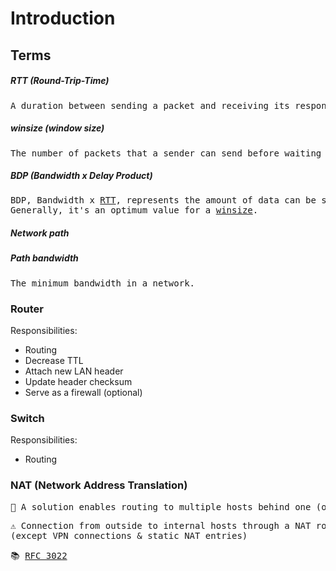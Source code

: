 # Introduction
## Terms
##### RTT (Round-Trip-Time)
<pre>
A duration between sending a packet and receiving its response.
</pre>
##### winsize (window size)
<pre>
The number of packets that a sender can send before waiting for an ACK.
</pre>
##### BDP (Bandwidth x Delay Product)
<pre>
BDP, Bandwidth x <a href="#RTT-(Round-Trip-Time)">RTT</a>, represents the amount of data can be sent before receiving the first response.
Generally, it's an optimum value for a <a href="#winsize-(window-size)">winsize</a>.
</pre>
##### Network path
##### Path bandwidth
<pre>
The minimum bandwidth in a network.
</pre>
### Router
Responsibilities:
- Routing
- Decrease TTL
- Attach new LAN header
- Update header checksum
- Serve as a firewall (optional)
### Switch
Responsibilities:
- Routing
### NAT (Network Address Translation)
<pre>📖 A solution enables routing to multiple hosts behind one (or a few) IPv4 addresses.</pre>
<pre>⚠️ Connection from outside to internal hosts through a NAT router is forbidden. 
(except VPN connections & static NAT entries)</pre>
<pre>📚 <a href="https://datatracker.ietf.org/doc/html/rfc3022.html" target="_blank">RFC 3022</a></pre>
